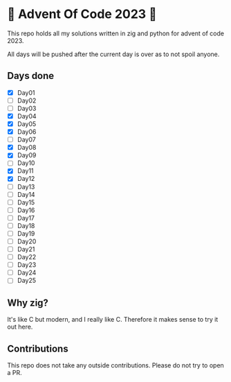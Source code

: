 # 🎄 Advent Of Code 2023 🎄

This repo holds all my solutions written in zig and python for advent of code 2023.

All days will be pushed after the current day is over as to not spoil anyone.

## Days done

 - [X] Day01
 - [ ] Day02
 - [ ] Day03
 - [X] Day04
 - [X] Day05
 - [X] Day06
 - [ ] Day07
 - [X] Day08
 - [X] Day09
 - [ ] Day10
 - [X] Day11
 - [X] Day12
 - [ ] Day13
 - [ ] Day14
 - [ ] Day15
 - [ ] Day16
 - [ ] Day17
 - [ ] Day18
 - [ ] Day19
 - [ ] Day20
 - [ ] Day21
 - [ ] Day22
 - [ ] Day23
 - [ ] Day24
 - [ ] Day25

## Why zig?

It's like C but modern, and I really like C. Therefore it makes sense to try it
out here.

## Contributions

This repo does not take any outside contributions. Please do not try to open a
PR.
